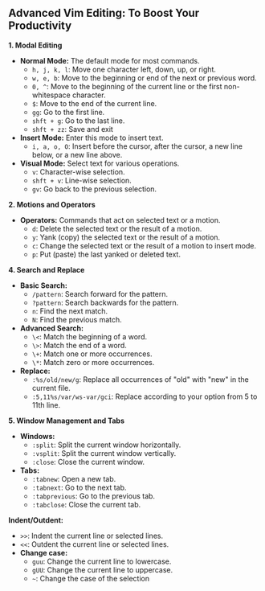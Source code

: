 ## Advanced Vim Editing: To Boost Your Productivity

**1. Modal Editing**

- **Normal Mode:** The default mode for most commands.
    - ` h, j, k, l `: Move one character left, down, up, or right.
    - ` w, e, b `: Move to the beginning or end of the next or previous word.
    - ` 0, ^ `: Move to the beginning of the current line or the first non-whitespace character.
    - ` $ `: Move to the end of the current line.
    - ` gg `: Go to the first line.
    - ` shft + g `: Go to the last line.
    - ` shft + zz `: Save and exit
- **Insert Mode:** Enter this mode to insert text.
    - `i, a, o, O`: Insert before the cursor, after the cursor, a new line below, or a new line above.
- **Visual Mode:** Select text for various operations.
    - `v`: Character-wise selection.
    - `shft + v`: Line-wise selection.
    - `gv`: Go back to the previous selection.

**2. Motions and Operators**

- **Operators:** Commands that act on selected text or a motion.
    - `d`: Delete the selected text or the result of a motion.
    - `y`: Yank (copy) the selected text or the result of a motion.
    - `c`: Change the selected text or the result of a motion to insert mode.
    - `p`: Put (paste) the last yanked or deleted text.

**4. Search and Replace**

- **Basic Search:**
    - `/pattern`: Search forward for the pattern.
    - `?pattern`: Search backwards for the pattern.
    - `n`: Find the next match.
    - `N`: Find the previous match.
- **Advanced Search:**
    - `\<`: Match the beginning of a word.
    - `\>`: Match the end of a word.
    - `\+`: Match one or more occurrences.
    - `\*`: Match zero or more occurrences.
- **Replace:**
    - `:%s/old/new/g`: Replace all occurrences of "old" with "new" in the current file.
    - `:5,11%s/var/ws-var/gci`: Replace according to your option from 5 to 11th line.

**5. Window Management and Tabs**

- **Windows:**
    - `:split`: Split the current window horizontally.
    - `:vsplit`: Split the current window vertically.
    - `:close`: Close the current window.
- **Tabs:**
    - `:tabnew`: Open a new tab.
    - `:tabnext`: Go to the next tab.
    - `:tabprevious`: Go to the previous tab.
    - `:tabclose`: Close the current tab.

**Indent/Outdent:**

- `>>`: Indent the current line or selected lines.
- `<<`: Outdent the current line or selected lines.
- **Change case:**
    - `guu`: Change the current line to lowercase.
    - `gUU`: Change the current line to uppercase.
    - `~`: Change the case of the selection
